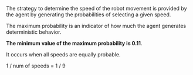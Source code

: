 The strategy to determine the speed of the robot movement is provided by the agent by generating the probabilities of selecting a given speed.

The maximum probability is an indicator of how much the agent generates deterministic behavior.

**The minimum value of the maximum probability is 0.11**.

It occurs when all speeds are equally probable.

1 / num of speeds = 1 / 9
